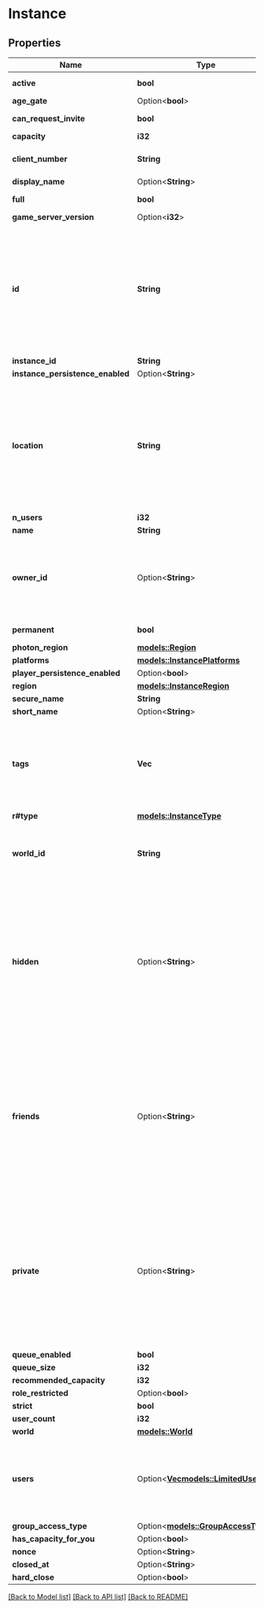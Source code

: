# Instance

## Properties

Name | Type | Description | Notes
------------ | ------------- | ------------- | -------------
**active** | **bool** |  | [default to true]
**age_gate** | Option<**bool**> |  | [optional]
**can_request_invite** | **bool** |  | [default to true]
**capacity** | **i32** |  | 
**client_number** | **String** | Always returns \"unknown\". | 
**display_name** | Option<**String**> |  | 
**full** | **bool** |  | [default to false]
**game_server_version** | Option<**i32**> |  | [optional]
**id** | **String** | InstanceID can be \"offline\" on User profiles if you are not friends with that user and \"private\" if you are friends and user is in private instance. | 
**instance_id** | **String** |  | 
**instance_persistence_enabled** | Option<**String**> |  | 
**location** | **String** | InstanceID can be \"offline\" on User profiles if you are not friends with that user and \"private\" if you are friends and user is in private instance. | 
**n_users** | **i32** |  | 
**name** | **String** |  | 
**owner_id** | Option<**String**> | A groupId if the instance type is \"group\", null if instance type is public, or a userId otherwise | [optional]
**permanent** | **bool** |  | [default to false]
**photon_region** | [**models::Region**](Region.md) |  | 
**platforms** | [**models::InstancePlatforms**](InstancePlatforms.md) |  | 
**player_persistence_enabled** | Option<**bool**> |  | 
**region** | [**models::InstanceRegion**](InstanceRegion.md) |  | 
**secure_name** | **String** |  | 
**short_name** | Option<**String**> |  | [optional]
**tags** | **Vec<String>** | The tags array on Instances usually contain the language tags of the people in the instance.  | 
**r#type** | [**models::InstanceType**](InstanceType.md) |  | 
**world_id** | **String** | WorldID be \"offline\" on User profiles if you are not friends with that user. | 
**hidden** | Option<**String**> | A users unique ID, usually in the form of `usr_c1644b5b-3ca4-45b4-97c6-a2a0de70d469`. Legacy players can have old IDs in the form of `8JoV9XEdpo`. The ID can never be changed. | [optional]
**friends** | Option<**String**> | A users unique ID, usually in the form of `usr_c1644b5b-3ca4-45b4-97c6-a2a0de70d469`. Legacy players can have old IDs in the form of `8JoV9XEdpo`. The ID can never be changed. | [optional]
**private** | Option<**String**> | A users unique ID, usually in the form of `usr_c1644b5b-3ca4-45b4-97c6-a2a0de70d469`. Legacy players can have old IDs in the form of `8JoV9XEdpo`. The ID can never be changed. | [optional]
**queue_enabled** | **bool** |  | 
**queue_size** | **i32** |  | 
**recommended_capacity** | **i32** |  | 
**role_restricted** | Option<**bool**> |  | [optional]
**strict** | **bool** |  | 
**user_count** | **i32** |  | 
**world** | [**models::World**](World.md) |  | 
**users** | Option<[**Vec<models::LimitedUser>**](LimitedUser.md)> | The users field is present on instances created by the requesting user. | [optional]
**group_access_type** | Option<[**models::GroupAccessType**](GroupAccessType.md)> |  | [optional]
**has_capacity_for_you** | Option<**bool**> |  | [optional]
**nonce** | Option<**String**> |  | [optional]
**closed_at** | Option<**String**> |  | [optional]
**hard_close** | Option<**bool**> |  | [optional]

[[Back to Model list]](../README.md#documentation-for-models) [[Back to API list]](../README.md#documentation-for-api-endpoints) [[Back to README]](../README.md)


